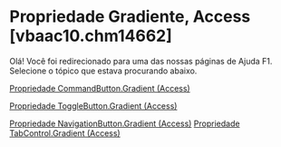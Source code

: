 
# Propriedade Gradiente, Access [vbaac10.chm14662]

Olá! Você foi redirecionado para uma das nossas páginas de Ajuda F1. Selecione o tópico que estava procurando abaixo.

[Propriedade CommandButton.Gradient (Access)](http://msdn.microsoft.com/library/6ab8ea87-7bba-6476-14e5-0d0e7e645d0e%28Office.15%29.aspx)

[Propriedade ToggleButton.Gradient (Access)](http://msdn.microsoft.com/library/ac12829e-ec4c-7f6e-93fa-918dc84bf7ce%28Office.15%29.aspx)

[Propriedade NavigationButton.Gradient (Access)](http://msdn.microsoft.com/library/b23fb655-67bf-645f-f510-c4baafe02e58%28Office.15%29.aspx)
[Propriedade TabControl.Gradient (Access)](http://msdn.microsoft.com/library/0fa97694-025d-4064-5fc1-d95d873ad3fc%28Office.15%29.aspx)

